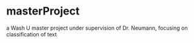 # masterProject
a Wash U master project under supervision of Dr. Neumann, focusing on classification of text
